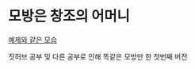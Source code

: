 <h1>모방은 창조의 어머니</h1>

[예제와 같은 모습](http://127.0.0.1:5500/ssss.html)

짓허브 공부 및 다른 공부로 인해 똑같은 모방만 한 첫번째 버전
